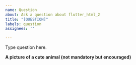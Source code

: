```yaml
---
name: Question
about: Ask a question about flutter_html_2
title: "[QUESTION]"
labels: question
assignees: ''

---
```


<!--- 
NOTE: Before posting, please make sure you have
 1. Searched the README
 2. Searched the Issues tab for similar questions
 --->

Type question here.

**A picture of a cute animal (not mandatory but encouraged)**
<!--- A picture of a cute animal that would nicely complement this question. 
If you don't have one, please delete, just know we will be a little disappointed ;) --->
